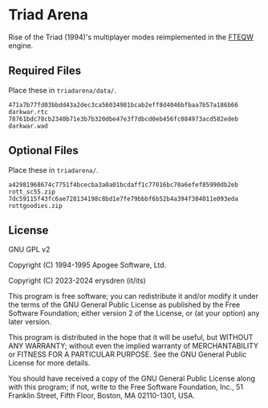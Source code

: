 # Triad Arena

Rise of the Triad (1994)'s multiplayer modes reimplemented in the [FTEQW](https://www.fteqw.org/) engine.

## Required Files

Place these in `triadarena/data/`.

```
471a7b77fd03bbdd43a2dec3ca56034981bcab2eff8d4046bfbaa7b57a186b66  darkwar.rtc
78761bdc78cb2340b71e3b7b320dbe47e3f7dbcd0eb456fc084973acd582edeb  darkwar.wad
```

## Optional Files

Place these in `triadarena/`.

```
a42981968674c7751f4bcecba3a0a01bcdaff1c77016bc70a6efef85990db2eb  rott_sc55.zip
7dc59115f43fc6ae728134198c8bd1e7fe79bbbf6b52b4a394f304011e093eda  rottgoodies.zip
```

## License

GNU GPL v2

Copyright (C) 1994-1995 Apogee Software, Ltd.

Copyright (C) 2023-2024 erysdren (it/its)

This program is free software; you can redistribute it and/or
modify it under the terms of the GNU General Public License
as published by the Free Software Foundation; either version 2
of the License, or (at your option) any later version.

This program is distributed in the hope that it will be useful,
but WITHOUT ANY WARRANTY; without even the implied warranty of
MERCHANTABILITY or FITNESS FOR A PARTICULAR PURPOSE.  See the
GNU General Public License for more details.

You should have received a copy of the GNU General Public License
along with this program; if not, write to the Free Software
Foundation, Inc., 51 Franklin Street, Fifth Floor, Boston, MA  02110-1301, USA.
